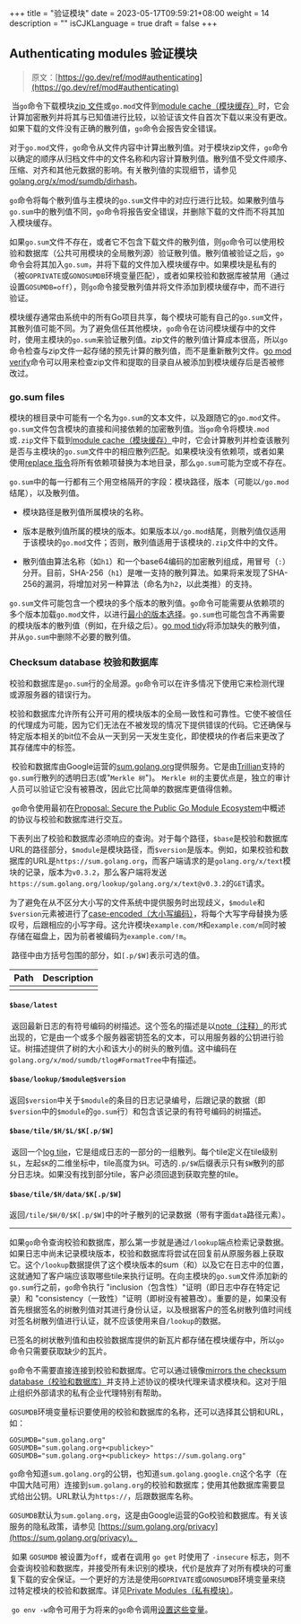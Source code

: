 +++
title = "验证模块"
date = 2023-05-17T09:59:21+08:00
weight = 14
description = ""
isCJKLanguage = true
draft = false
+++
## Authenticating modules 验证模块

> 原文：[https://go.dev/ref/mod#authenticating](https://go.dev/ref/mod#authenticating)

​	当`go`命令下载模块[zip 文件](../ModuleZipFiles)或`go.mod`文件到[module cache（模块缓存）](../ModuleCache)时，它会计算加密散列并将其与已知值进行比较，以验证该文件自首次下载以来没有更改。如果下载的文件没有正确的散列值，`go`命令会报告安全错误。

​	对于`go.mod`文件，`go`命令从文件内容中计算出散列值。对于模块zip文件，`go`命令以确定的顺序从归档文件中的文件名称和内容计算散列值。散列值不受文件顺序、压缩、对齐和其他元数据的影响。有关散列值的实现细节，请参见 [golang.org/x/mod/sumdb/dirhash](https://pkg.go.dev/golang.org/x/mod/sumdb/dirhash?tab=doc)。

​	`go`命令将每个散列值与主模块的`go.sum`文件中的对应行进行比较。如果散列值与`go.sum`中的散列值不同，`go`命令将报告安全错误，并删除下载的文件而不将其加入模块缓存。

​	如果`go.sum`文件不存在，或者它不包含下载文件的散列值，则`go`命令可以使用校验和数据库（公共可用模块的全局散列源）验证散列值。散列值被验证之后，`go`命令会将其加入`go.sum`，并将下载的文件加入模块缓存中。如果模块是私有的（被`GOPRIVATE`或`GONOSUMDB`环境变量匹配），或者如果校验和数据库被禁用（通过设置`GOSUMDB=off`），则`go`命令接受散列值并将文件添加到模块缓存中，而不进行验证。

​	模块缓存通常由系统中的所有Go项目共享，每个模块可能有自己的`go.sum`文件，其散列值可能不同。为了避免信任其他模块，`go`命令在访问模块缓存中的文件时，使用主模块的`go.sum`来验证散列值。zip文件的散列值计算成本很高，所以`go`命令检查与zip文件一起存储的预先计算的散列值，而不是重新散列文件。[go mod verify](../gomodFiles#go-mod-verify)命令可以用来检查zip文件和提取的目录自从被添加到模块缓存后是否被修改过。

### go.sum files

​	模块的根目录中可能有一个名为`go.sum`的文本文件，以及跟随它的`go.mod`文件。`go.sum`文件包含模块的直接和间接依赖的加密散列值。当`go`命令将模块`.mod`或`.zip`文件下载到[module cache（模块缓存）](../ModuleCache)中时，它会计算散列并检查该散列是否与主模块的`go.sum`文件中的相应散列匹配。如果模块没有依赖项，或者如果使用[replace 指令](../gomodFiles#replace-directive)将所有依赖项替换为本地目录，那么`go.sum`可能为空或不存在。

​	`go.sum`中的每一行都有三个用空格隔开的字段：模块路径，版本（可能以`/go.mod`结尾），以及散列值。

- 模块路径是散列值所属模块的名称。

- 版本是散列值所属的模块的版本。如果版本以`/go.mod`结尾，则散列值仅适用于该模块的`go.mod`文件；否则，散列值适用于该模块的`.zip`文件中的文件。

- 散列值由算法名称（如`h1`）和一个base64编码的加密散列组成，用冒号（`:`）分开。目前，SHA-256（`h1`）是唯一支持的散列算法。如果将来发现了SHA-256的漏洞，将增加对另一种算法（命名为`h2`，以此类推）的支持。

  

​	`go.sum`文件可能包含一个模块的多个版本的散列值。`go`命令可能需要从依赖项的多个版本加载`go.mod`文件，以进行[最小的版本选择](../MVS)。`go.sum`也可能包含不再需要的模块版本的散列值（例如，在升级之后）。[go mod tidy](../gomodFiles#go-mod-tidy)将添加缺失的散列值，并从`go.sum`中删除不必要的散列值。

### Checksum database 校验和数据库

​	校验和数据库是`go.sum`行的全局源。`go`命令可以在许多情况下使用它来检测代理或源服务器的错误行为。

​	校验和数据库允许所有公开可用的模块版本的全局一致性和可靠性。它使不被信任的代理成为可能，因为它们无法在不被发现的情况下提供错误的代码。它还确保与特定版本相关的bit位不会从一天到另一天发生变化，即使模块的作者后来更改了其存储库中的标签。

​	校验和数据库由Google运营的[sum.golang.org](https://sum.golang.org/)提供服务。它是由[Trillian](https://github.com/google/trillian)支持的`go.sum`行散列的透明日志(或"`Merkle 树`")。  `Merkle 树`的主要优点是，独立的审计人员可以验证它没有被篡改，因此它比简单的数据库更值得信赖。

​	`go`命令使用最初在[Proposal: Secure the Public Go Module Ecosystem](https://go.googlesource.com/proposal/+/master/design/25530-sumdb.md#checksum-database)中概述的协议与校验和数据库进行交互。

​	下表列出了校验和数据库必须响应的查询。对于每个路径，`$base`是校验和数据库URL的路径部分，`$module`是模块路径，而`$version`是版本。例如，如果校验和数据库的URL是`https://sum.golang.org`，而客户端请求的是`golang.org/x/text`模块的记录，版本为`v0.3.2`，那么客户端将发送`https://sum.golang.org/lookup/golang.org/x/text@v0.3.2`的`GET`请求。

​	为了避免在从不区分大小写的文件系统中提供服务时出现歧义，`$module`和`$version`元素被进行了[case-encoded（大小写编码）](https://pkg.go.dev/golang.org/x/mod/module#EscapePath)，将每个大写字母替换为感叹号，后跟相应的小写字母。这允许模块`example.com/M`和`example.com/m`同时被存储在磁盘上，因为前者被编码为`example.com/!m`。

​	路径中由方括号包围的部分，如`[.p/$W]`表示可选的值。

| Path | Description |
| ---- | ----------- |
|      |             |

#### `$base/latest`

​	返回最新日志的有符号编码的树描述。这个签名的描述是以[note（注释）](https://pkg.go.dev/golang.org/x/mod/sumdb/note)的形式出现的，它是由一个或多个服务器密钥签名的文本，可以用服务器的公钥进行验证。树描述提供了树的大小和该大小的树头的散列值。这中编码在`golang.org/x/mod/sumdb/tlog#FormatTree`中有描述。



#### `$base/lookup/$module@$version`

​	返回`$version`中关于`$module`的条目的日志记录编号，后跟记录的数据（即`$version`中的`$module`的`go.sum`行）和包含该记录的有符号编码的树描述。



#### `$base/tile/$H/$L/$K[.p/$W]`

​	返回一个[log tile](https://research.swtch.com/tlog#serving_tiles)，它是组成日志的一部分的一组散列。每个tile定义在tile级别`$L`，左起`$K`的二维坐标中，tile高度为`$H`。可选的`.p/$W`后缀表示只有`$W`散列的部分日志块。如果没有找到部分tile，客户必须回退到获取完整的tile。



#### `$base/tile/$H/data/$K[.p/$W]`

​	返回`/tile/$H/0/$K[.p/$W]`中的叶子散列的记录数据（带有字面`data`路径元素）。

--------------------------------------------------------------------





​	如果`go`命令查询校验和数据库，那么第一步就是通过`/lookup`端点检索记录数据。如果日志中尚未记录模块版本，校验和数据库将尝试在回复前从原服务器上获取它。这个`/lookup`数据提供了这个模块版本的sum（和）以及它在日志中的位置，这就通知了客户端应该取哪些tile来执行证明。在向主模块的`go.sum`文件添加新的`go.sum`行之前，`go`命令执行 "inclusion（包含性）"证明（即日志中存在特定记录）和 "consistency（一致性）"证明（即树没有被篡改）。重要的是，如果没有首先根据签名的树散列值对其进行身份认证，以及根据客户的签名树散列值时间线对签名树散列值进行认证，就不应该使用来自`/lookup`的数据。

​	已签名的树状散列值和由校验数据库提供的新瓦片都存储在模块缓存中，所以`go`命令只需要获取缺少的瓦片。

`go`命令不需要直接连接到校验和数据库。它可以通过镜像[mirrors the checksum database（校验和数据库）](https://go.googlesource.com/proposal/+/master/design/25530-sumdb.md#proxying-a-checksum-database)并支持上述协议的模块代理来请求模块和。这对于阻止组织外部请求的私有企业代理特别有帮助。

​	`GOSUMDB`环境变量标识要使用的校验和数据库的名称，还可以选择其公钥和URL，如：

```
GOSUMDB="sum.golang.org"
GOSUMDB="sum.golang.org+<publickey>"
GOSUMDB="sum.golang.org+<publickey> https://sum.golang.org"
```

​	`go`命令知道`sum.golang.org`的公钥，也知道`sum.golang.google.cn`这个名字（在中国大陆可用）连接到`sum.golang.org`的校验和数据库；使用其他数据库需要显式给出公钥。URL默认为`https://`，后跟数据库名称。

​	`GOSUMDB`默认为`sum.golang.org`，这是由Google运营的Go校验和数据库。有关该服务的隐私政策，请参见 [https://sum.golang.org/privacy](https://sum.golang.org/privacy)。

​	如果 `GOSUMDB` 被设置为`off`，或者在调用 `go get` 时使用了 `-insecure` 标志，则不会查询校验和数据库，并接受所有未识别的模块，代价是放弃了对所有模块的可重复下载的安全保证。一个更好的方法是使用`GOPRIVATE`或`GONOSUMDB`环境变量来绕过特定模块的校验和数据库。详见[Private Modules（私有模块）](../PrivateModules)。

​	`go env -w`命令可用于为将来的`go`命令调用[设置这些变量](../../CommandDocumentation/go#print-go-environment-information)。